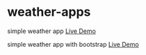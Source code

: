 # weather-apps

simple weather app
<a href="https://ugly-weather-app.netlify.app/" rel="nofollow">Live Demo</a>

simple weather app with bootstrap
<a href="simple-weather-app-with-bootstrap" rel="nofollow">Live Demo</a>
